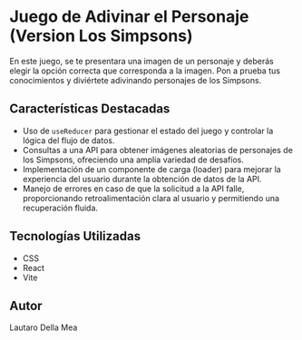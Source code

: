 # Juego de Adivinar el Personaje (Version Los Simpsons)

En este juego, se te presentara una imagen de un personaje y deberás elegir la opción correcta que corresponda a la imagen. Pon a prueba tus conocimientos y diviértete adivinando personajes de los Simpsons.

## Características Destacadas

- Uso de `useReducer` para gestionar el estado del juego y controlar la lógica del flujo de datos.
- Consultas a una API para obtener imágenes aleatorias de personajes de los Simpsons, ofreciendo una amplia variedad de desafíos.
- Implementación de un componente de carga (loader) para mejorar la experiencia del usuario durante la obtención de datos de la API.
- Manejo de errores en caso de que la solicitud a la API falle, proporcionando retroalimentación clara al usuario y permitiendo una recuperación fluida.

## Tecnologías Utilizadas

- CSS
- React
- Vite

## Autor

Lautaro Della Mea
